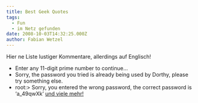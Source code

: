 ```yaml
---
title: Best Geek Quotes
tags:
  - Fun
  - im Netz gefunden
date: 2008-10-03T14:32:25.000Z
author: Fabian Wetzel
---
```


Hier ne Liste lustiger Kommentare, allerdings auf Englisch!

*   Enter any 11-digit prime number to continue…
*   Sorry, the password you tried is already being used by Dorthy, please try something else.
*   root:&gt; Sorry, you entered the wrong password, the correct password is ‘a_49qwXk’
[und viele mehr!](http://rafaeltrindade.com.br/2008/09/21/best-geek-quotes/)


